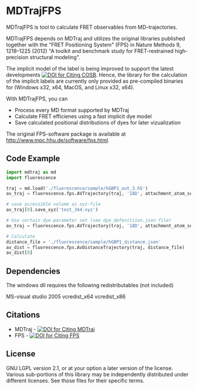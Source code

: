 # MDTrajFPS
MDTrajFPS is tool to calculate FRET observables from MD-trajectories.

MDTrajFPS depends on MDTraj and utilizes the original libraries published together with the "FRET Positioning System" (FPS) in Nature Methods 9, 1218–1225 (2012) "A toolkit and benchmark study for FRET-restrained high-precision structural modeling". 

The implicit model of the label is being improved to support the latest developments 
[![DOI for Citing COSB](https://img.shields.io/badge/DOI-10.1016/j.sbi.2016.11.012-blue.svg)](https://doi.org/10.1016/j.sbi.2016.11.012). Hence, the library for the calculation of the implicit labels are currently only provided as pre-compiled binaries for (Windows x32, x64, MacOS, and Linux x32, x64). 

With MDTrajFPS, you can

- Process every MD format supported by MDTraj
- Calculate FRET efficienes using a fast implicit dye model
- Save calculated positional distributions of dyes for later vizualization

The original FPS-software package is available at http://www.mpc.hhu.de/software/fps.html.


##  Code Example

```python
import mdtraj as md
import fluorescence

traj = md.load('./fluorescence/sample/hGBP1_out_3.h5')
av_traj = fluorescence.fps.AVTrajectory(traj, '18D', attachment_atom_selection='resSeq 7 and name CB')

# save accessible volume as xyz-file
av_traj[0].save_xyz('test_344.xyz')

# Use certain dye-parameter set (see dye_defenitiion.json file)
av_traj = fluorescence.fps.AVTrajectory(traj, '18D', attachment_atom_selection='resSeq 7 and name CB', dye_parameter_set='D3Alexa488')

# Calculate
distance_file = './fluorescence/sample/hGBP1_distance.json'
av_dist = fluorescence.fps.AvDistanceTrajectory(traj, distance_file)
av_dist[0]
```

## Dependencies
The windows dll requires the following redistributables (not included)

MS-visual studio 2005
	vcredist_x64
	vcredist_x86


##  Citations 
* MDTraj - [![DOI for Citing MDTraj](https://img.shields.io/badge/DOI-10.1016%2Fj.bpj.2015.08.015-blue.svg)](http://doi.org/10.1016/j.bpj.2015.08.015)
* FPS - [![DOI for Citing FPS](https://img.shields.io/badge/DOI-10.1038/nmeth.2222-blue.svg)](http://doi.org/10.1038/nmeth.2222)


## License

GNU LGPL version 2.1, or at your option a later version of the license.
Various sub-portions of this library may be independently distributed under
different licenses. See those files for their specific terms.
